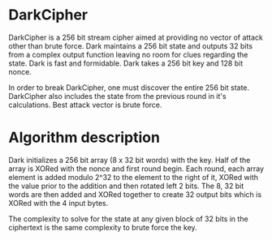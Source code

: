 # DarkCipher

DarkCipher is a 256 bit stream cipher aimed at providing no vector of attack other than brute force.  Dark maintains a 256 bit state and outputs 32 bits from a complex output function leaving no room for clues regarding the state.  Dark is fast and formidable.  Dark takes a 256 bit key and 128 bit nonce.

In order to break DarkCipher, one must discover the entire 256 bit state.  DarkCipher also includes the state from the previous round in it's calculations.  Best attack vector is brute force.

# Algorithm description

Dark initializes a 256 bit array (8 x 32 bit words) with the key.  Half of the array is XORed with the nonce and first round begin.  Each round, each array element is added modulo 2^32 to the element to the right of it, XORed with the value prior to the addition and then rotated left 2 bits.  The 8, 32 bit words are then added and XORed together to create 32 output bits which is XORed with the 4 input bytes.

The complexity to solve for the state at any given block of 32 bits in the ciphertext is the same complexity to brute force the key.
